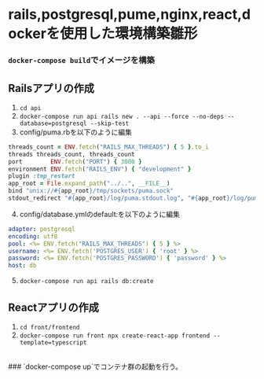 # rails,postgresql,pume,nginx,react,dockerを使用した環境構築雛形
### `docker-compose build`でイメージを構築

## Railsアプリの作成
1. `cd api`<br>
2. `docker-compose run api rails new . --api --force --no-deps --database=postgresql --skip-test`<br>
3. config/puma.rbを以下のように編集<br>
```ruby:config/puma.rb
threads_count = ENV.fetch("RAILS_MAX_THREADS") { 5 }.to_i
threads threads_count, threads_count
port        ENV.fetch("PORT") { 3000 }
environment ENV.fetch("RAILS_ENV") { "development" } 
plugin :tmp_restart
app_root = File.expand_path("../..", __FILE__) 
bind "unix://#{app_root}/tmp/sockets/puma.sock"
stdout_redirect "#{app_root}/log/puma.stdout.log", "#{app_root}/log/puma.stderr.log", true
```
4. config/database.ymlのdefault:を以下のように編集<br>
```ruby:config/database.yml
adapter: postgresql
encoding: utf8
pool: <%= ENV.fetch("RAILS_MAX_THREADS") { 5 } %>
username: <%= ENV.fetch('POSTGRES_USER') { 'root' } %>
password: <%= ENV.fetch('POSTGRES_PASSWORD') { 'password' } %>
host: db
``` 
5. `docker-compose run api rails db:create`

## Reactアプリの作成
1. `cd front/frontend`<br>
2. `docker-compose run front npx create-react-app frontend --template=typescript`<br>
<br>
### `docker-compose up`でコンテナ群の起動を行う。
